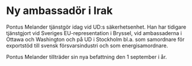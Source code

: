 # Ny ambassadör i Irak

Pontus Melander tjänstgör idag vid UD:s säkerhetsenhet. Han har tidigare tjänstgjort vid Sveriges EU-representation i Bryssel, vid ambassaderna i Ottawa och Washington och på UD i Stockholm bl.a. som samordnare för exportstöd till svensk försvarsindustri och som energisamordnare.

Pontus Melander tillträder sin nya befattning den 1 september i år.
